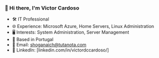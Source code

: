 ### 👋 Hi there, I'm Victor Cardoso

- 🛠 IT Professional
- 🌐 Experience: Microsoft Azure, Home Servers, Linux Administration
- 🖥 Interests: System Administration, Server Management
- 📍 Based in Portugal
- 📧 Email: shoganaich@tutanota.com
- 🔗 LinkedIn: [linkedin.com/in/victordccardoso/]



<!--
**shoganaich/shoganaich** is a ✨ _special_ ✨ repository because its `README.md` (this file) appears on your GitHub profile.

Here are some ideas to get you started:

- 🔭 I’m currently working on ...
- 🌱 I’m currently learning ...
- 👯 I’m looking to collaborate on ...
- 🤔 I’m looking for help with ...
- 💬 Ask me about ...
- 📫 How to reach me: ...
- 😄 Pronouns: ...
- ⚡ Fun fact: ...
-->
